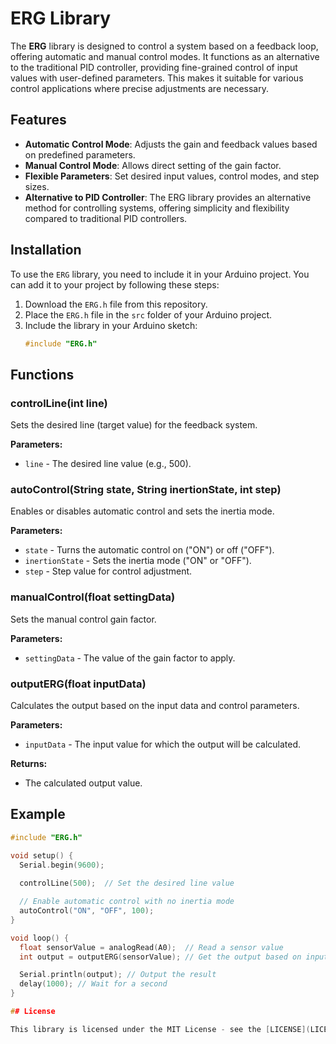 # ERG Library

The **ERG** library is designed to control a system based on a feedback loop, offering automatic and manual control modes. It functions as an alternative to the traditional PID controller, providing fine-grained control of input values with user-defined parameters. This makes it suitable for various control applications where precise adjustments are necessary.

## Features

- **Automatic Control Mode**: Adjusts the gain and feedback values based on predefined parameters.
- **Manual Control Mode**: Allows direct setting of the gain factor.
- **Flexible Parameters**: Set desired input values, control modes, and step sizes.
- **Alternative to PID Controller**: The ERG library provides an alternative method for controlling systems, offering simplicity and flexibility compared to traditional PID controllers.

## Installation

To use the `ERG` library, you need to include it in your Arduino project. You can add it to your project by following these steps:

1. Download the `ERG.h` file from this repository.
2. Place the `ERG.h` file in the `src` folder of your Arduino project.
3. Include the library in your Arduino sketch:
   ```cpp
   #include "ERG.h"
## Functions

### controlLine(int line)
Sets the desired line (target value) for the feedback system.

**Parameters:**
- `line` - The desired line value (e.g., 500).

### autoControl(String state, String inertionState, int step)
Enables or disables automatic control and sets the inertia mode.

**Parameters:**
- `state` - Turns the automatic control on ("ON") or off ("OFF").
- `inertionState` - Sets the inertia mode ("ON" or "OFF").
- `step` - Step value for control adjustment.

### manualControl(float settingData)
Sets the manual control gain factor.

**Parameters:**
- `settingData` - The value of the gain factor to apply.

### outputERG(float inputData)
Calculates the output based on the input data and control parameters.

**Parameters:**
- `inputData` - The input value for which the output will be calculated.

**Returns:**
- The calculated output value.

## Example

```cpp
#include "ERG.h"

void setup() {
  Serial.begin(9600);
  
  controlLine(500);  // Set the desired line value

  // Enable automatic control with no inertia mode
  autoControl("ON", "OFF", 100);
}

void loop() {
  float sensorValue = analogRead(A0);  // Read a sensor value
  int output = outputERG(sensorValue); // Get the output based on input

  Serial.println(output); // Output the result
  delay(1000); // Wait for a second
}

## License

This library is licensed under the MIT License - see the [LICENSE](LICENSE) file for details.

